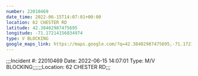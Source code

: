 ```yaml
---
number: 22010469
date_time: 2022-06-15T14:07:01+00:00
location: 62 CHESTER RD
latitude: 42.38402987475695
longitude: -71.17214156834974
type: V BLOCKING
google_maps_link: https://maps.google.com/?q=42.38402987475695,-71.17214156834974
---
```


;;;Incident #: 22010469   Date: 2022-06-15 14:07:01   Type: M/V BLOCKING;;;;;;Location: 62 CHESTER RD;;;
